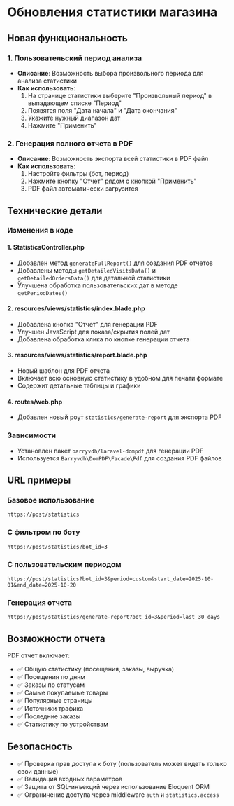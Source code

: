 # Обновления статистики магазина

## Новая функциональность

### 1. Пользовательский период анализа
- **Описание**: Возможность выбора произвольного периода для анализа статистики
- **Как использовать**: 
  1. На странице статистики выберите "Произвольный период" в выпадающем списке "Период"
  2. Появятся поля "Дата начала" и "Дата окончания"
  3. Укажите нужный диапазон дат
  4. Нажмите "Применить"

### 2. Генерация полного отчета в PDF
- **Описание**: Возможность экспорта всей статистики в PDF файл
- **Как использовать**:
  1. Настройте фильтры (бот, период)
  2. Нажмите кнопку "Отчет" рядом с кнопкой "Применить"
  3. PDF файл автоматически загрузится

## Технические детали

### Изменения в коде

#### 1. StatisticsController.php
- Добавлен метод `generateFullReport()` для создания PDF отчетов
- Добавлены методы `getDetailedVisitsData()` и `getDetailedOrdersData()` для детальной статистики
- Улучшена обработка пользовательских дат в методе `getPeriodDates()`

#### 2. resources/views/statistics/index.blade.php
- Добавлена кнопка "Отчет" для генерации PDF
- Улучшен JavaScript для показа/скрытия полей дат
- Добавлена обработка клика по кнопке генерации отчета

#### 3. resources/views/statistics/report.blade.php
- Новый шаблон для PDF отчета
- Включает всю основную статистику в удобном для печати формате
- Содержит детальные таблицы и графики

#### 4. routes/web.php
- Добавлен новый роут `statistics/generate-report` для экспорта PDF

### Зависимости
- Установлен пакет `barryvdh/laravel-dompdf` для генерации PDF
- Используется `Barryvdh\DomPDF\Facade\Pdf` для создания PDF файлов

## URL примеры

### Базовое использование
```
https://post/statistics
```

### С фильтром по боту
```
https://post/statistics?bot_id=3
```

### С пользовательским периодом
```
https://post/statistics?bot_id=3&period=custom&start_date=2025-10-01&end_date=2025-10-20
```

### Генерация отчета
```
https://post/statistics/generate-report?bot_id=3&period=last_30_days
```

## Возможности отчета

PDF отчет включает:
- ✅ Общую статистику (посещения, заказы, выручка)
- ✅ Посещения по дням
- ✅ Заказы по статусам
- ✅ Самые покупаемые товары
- ✅ Популярные страницы
- ✅ Источники трафика
- ✅ Последние заказы
- ✅ Статистику по устройствам

## Безопасность

- ✅ Проверка прав доступа к боту (пользователь может видеть только свои данные)
- ✅ Валидация входных параметров
- ✅ Защита от SQL-инъекций через использование Eloquent ORM
- ✅ Ограничение доступа через middleware `auth` и `statistics.access`